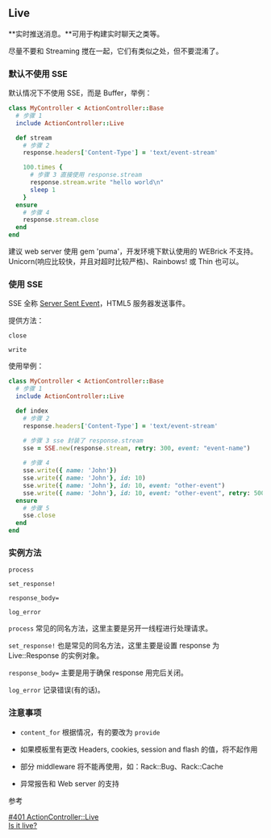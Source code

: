 ## Live

**实时推送消息。**可用于构建实时聊天之类等。

尽量不要和 Streaming 搅在一起，它们有类似之处，但不要混淆了。

### 默认不使用 SSE

默认情况下不使用 SSE，而是 Buffer，举例：

```ruby
class MyController < ActionController::Base
  # 步骤 1
  include ActionController::Live

  def stream
    # 步骤 2
    response.headers['Content-Type'] = 'text/event-stream'

    100.times {
      # 步骤 3 直接使用 response.stream
      response.stream.write "hello world\n"
      sleep 1
    }
  ensure
    # 步骤 4
    response.stream.close
  end
end
```

建议 web server 使用 gem 'puma'，开发环境下默认使用的 WEBrick 不支持。Unicorn(响应比较快，并且对超时比较严格)、Rainbows! 或 Thin 也可以。

### 使用 SSE 

SSE 全称 [Server Sent Event](http://www.html5rocks.com/en/tutorials/eventsource/basics/)，HTML5 服务器发送事件。

提供方法：

```
close

write
```

使用举例：

```ruby
class MyController < ActionController::Base
  # 步骤 1
  include ActionController::Live

  def index
    # 步骤 2
    response.headers['Content-Type'] = 'text/event-stream'

    # 步骤 3 sse 封装了 response.stream
    sse = SSE.new(response.stream, retry: 300, event: "event-name")
    
    # 步骤 4
    sse.write({ name: 'John'})
    sse.write({ name: 'John'}, id: 10)
    sse.write({ name: 'John'}, id: 10, event: "other-event")
    sse.write({ name: 'John'}, id: 10, event: "other-event", retry: 500)
  ensure
    # 步骤 5
    sse.close
  end
end
```

### 实例方法

```
process

set_response!

response_body=

log_error
```

`process` 常见的同名方法，这里主要是另开一线程进行处理请求。

`set_response!` 也是常见的同名方法，这里主要是设置 response 为 Live::Response 的实例对象。

`response_body=` 主要是用于确保 response 用完后关闭。

`log_error` 记录错误(有的话)。

### 注意事项

- `content_for` 根据情况，有的要改为 `provide`

- 如果模板里有更改 Headers, cookies, session and flash 的值，将不起作用

- 部分 middleware 将不能再使用，如：Rack::Bug、Rack::Cache 

- 异常报告和 Web server 的支持

参考

[#401 ActionController::Live](http://railscasts.com/episodes/401-actioncontroller-live)
<br>
[Is it live?](http://tenderlovemaking.com/2012/07/30/is-it-live.html)
